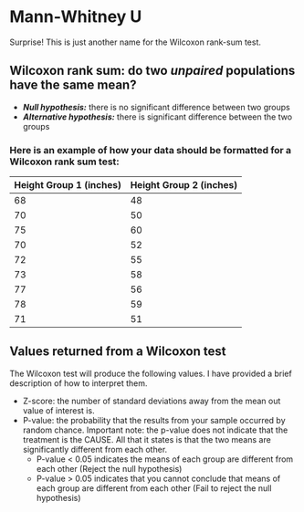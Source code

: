 # Mann-Whitney U

Surprise! This is just another name for the Wilcoxon rank-sum test.


## Wilcoxon rank sum: do two ***unpaired*** populations have the same mean?
  - ***Null hypothesis:*** there is no significant difference between two groups
  - ***Alternative hypothesis:*** there is significant difference between the two groups

### Here is an example of how your data should be formatted for a Wilcoxon rank sum test:

| Height Group 1 (inches) | Height Group 2 (inches)  |
| ----------------------- | ------------------------ |
| 68                      | 48                       |
| 70                      | 50                       |
| 75                      | 60                       |
| 70                      | 52                       |
| 72                      | 55                       |
| 73                      | 58                       |
| 77                      | 56                       |
| 78                      | 59                       |
| 71                      | 51                       |


## Values returned from a Wilcoxon test

The Wilcoxon test will produce the following values. I have provided a brief description of how to interpret them.
- Z-score: the number of standard deviations away from the mean out value of interest is.
- P-value: the probability that the results from your sample occurred by random chance. Important note: the p-value does not indicate that the treatment is the CAUSE. All that it states is that the two means are significantly different from each other.
  - P-value < 0.05 indicates the means of each group are different from each other (Reject the null hypothesis)
  - P-value > 0.05 indicates that you cannot conclude that means of each group are different from each other (Fail to reject the null hypothesis)
